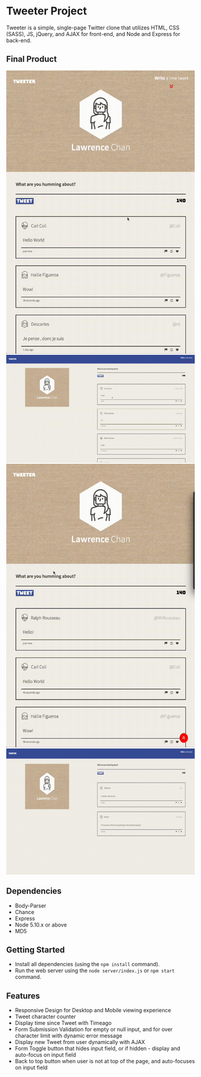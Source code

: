 # Tweeter Project

Tweeter is a simple, single-page Twitter clone that utilizes HTML, CSS (SASS), JS, jQuery, and AJAX for front-end, and Node and Express for back-end.

## Final Product

!["Animated Buttons"](https://github.com/lschan12/tweeter/blob/master/docs/Buttons.gif?raw=true)
!["Desktop Demo"](https://github.com/lschan12/tweeter/blob/master/docs/Desktop_Demo.gif?raw=true)
!["Form Validation"](https://github.com/lschan12/tweeter/blob/master/docs/Form_Validation.gif?raw=true)
!["Responsive Design"](https://github.com/lschan12/tweeter/blob/master/docs/Responsive_Design.gif?raw=true)

## Dependencies

- Body-Parser
- Chance
- Express
- Node 5.10.x or above
- MD5

## Getting Started

- Install all dependencies (using the `npm install` command).
- Run the web server using the `node server/index.js` or `npm start` command.

## Features

- Responsive Design for Desktop and Mobile viewing experience
- Tweet character counter
- Display time since Tweet with Timeago 
- Form Submission Validation for empty or null input, and for over character limit with dynamic error message
- Display new Tweet from user dynamically with AJAX
- Form Toggle button that hides input field, or if hidden - display and auto-focus on input field 
- Back to top button when user is not at top of the page, and auto-focuses on input field

